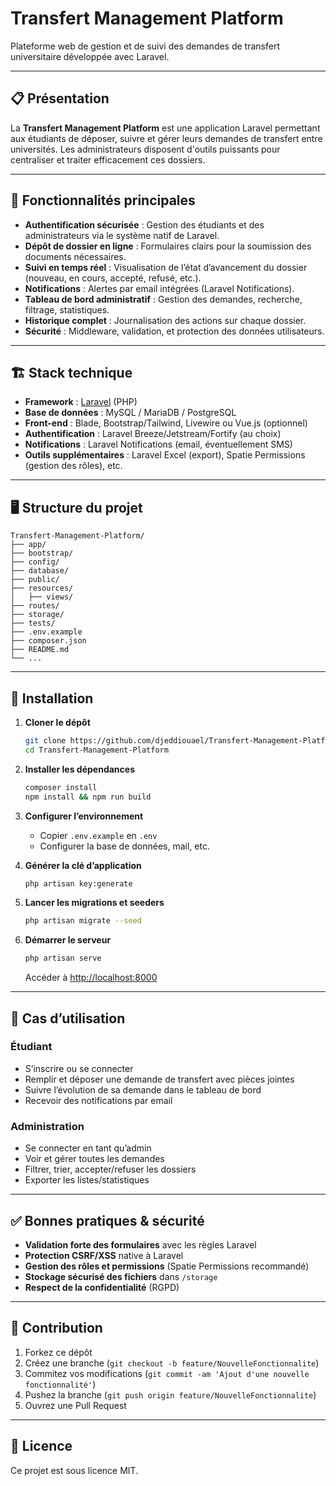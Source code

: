 # Transfert Management Platform

Plateforme web de gestion et de suivi des demandes de transfert universitaire développée avec Laravel.

---

## 📋 Présentation

La **Transfert Management Platform** est une application Laravel permettant aux étudiants de déposer, suivre et gérer leurs demandes de transfert entre universités. Les administrateurs disposent d'outils puissants pour centraliser et traiter efficacement ces dossiers.

---

## 🌟 Fonctionnalités principales

- **Authentification sécurisée** : Gestion des étudiants et des administrateurs via le système natif de Laravel.
- **Dépôt de dossier en ligne** : Formulaires clairs pour la soumission des documents nécessaires.
- **Suivi en temps réel** : Visualisation de l’état d’avancement du dossier (nouveau, en cours, accepté, refusé, etc.).
- **Notifications** : Alertes par email intégrées (Laravel Notifications).
- **Tableau de bord administratif** : Gestion des demandes, recherche, filtrage, statistiques.
- **Historique complet** : Journalisation des actions sur chaque dossier.
- **Sécurité** : Middleware, validation, et protection des données utilisateurs.

---

## 🏗️ Stack technique

- **Framework** : [Laravel](https://laravel.com/) (PHP)
- **Base de données** : MySQL / MariaDB / PostgreSQL
- **Front-end** : Blade, Bootstrap/Tailwind, Livewire ou Vue.js (optionnel)
- **Authentification** : Laravel Breeze/Jetstream/Fortify (au choix)
- **Notifications** : Laravel Notifications (email, éventuellement SMS)
- **Outils supplémentaires** : Laravel Excel (export), Spatie Permissions (gestion des rôles), etc.

---

## 🖥️ Structure du projet

```
Transfert-Management-Platform/
├── app/
├── bootstrap/
├── config/
├── database/
├── public/
├── resources/
│   ├── views/
├── routes/
├── storage/
├── tests/
├── .env.example
├── composer.json
├── README.md
└── ...
```

---

## 🚀 Installation

1. **Cloner le dépôt**
   ```bash
   git clone https://github.com/djeddiouael/Transfert-Management-Platform.git
   cd Transfert-Management-Platform
   ```

2. **Installer les dépendances**
   ```bash
   composer install
   npm install && npm run build
   ```

3. **Configurer l’environnement**
   - Copier `.env.example` en `.env`
   - Configurer la base de données, mail, etc.

4. **Générer la clé d’application**
   ```bash
   php artisan key:generate
   ```

5. **Lancer les migrations et seeders**
   ```bash
   php artisan migrate --seed
   ```

6. **Démarrer le serveur**
   ```bash
   php artisan serve
   ```
   Accéder à [http://localhost:8000](http://localhost:8000)

---

## 📄 Cas d’utilisation

### Étudiant
- S’inscrire ou se connecter
- Remplir et déposer une demande de transfert avec pièces jointes
- Suivre l’évolution de sa demande dans le tableau de bord
- Recevoir des notifications par email

### Administration
- Se connecter en tant qu’admin
- Voir et gérer toutes les demandes
- Filtrer, trier, accepter/refuser les dossiers
- Exporter les listes/statistiques

---

## ✅ Bonnes pratiques & sécurité

- **Validation forte des formulaires** avec les règles Laravel
- **Protection CSRF/XSS** native à Laravel
- **Gestion des rôles et permissions** (Spatie Permissions recommandé)
- **Stockage sécurisé des fichiers** dans `/storage`
- **Respect de la confidentialité** (RGPD)

---

## 🤝 Contribution

1. Forkez ce dépôt
2. Créez une branche (`git checkout -b feature/NouvelleFonctionnalite`)
3. Commitez vos modifications (`git commit -am 'Ajout d'une nouvelle fonctionnalité'`)
4. Pushez la branche (`git push origin feature/NouvelleFonctionnalite`)
5. Ouvrez une Pull Request

---

## 📝 Licence

Ce projet est sous licence MIT.
